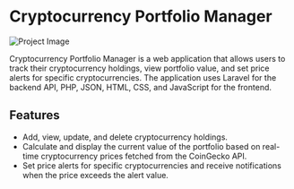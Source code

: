 # Cryptocurrency Portfolio Manager

![Project Image](project_image.jpg) <!-- Add a screenshot or image illustrating the project -->

Cryptocurrency Portfolio Manager is a web application that allows users to track their cryptocurrency holdings, view portfolio value, and set price alerts for specific cryptocurrencies. The application uses Laravel for the backend API, PHP, JSON, HTML, CSS, and JavaScript for the frontend.

## Features

- Add, view, update, and delete cryptocurrency holdings.
- Calculate and display the current value of the portfolio based on real-time cryptocurrency prices fetched from the CoinGecko API.
- Set price alerts for specific cryptocurrencies and receive notifications when the price exceeds the alert value.

